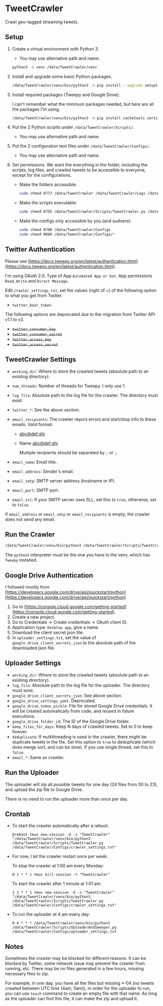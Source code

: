 # TweetCrawler

Crawl geo-tagged streaming tweets.

## Setup

1. Create a virtual environment with Python 3.
    - You may use alternative path and name.

    ```bash
    python3 -m venv /data/TweetCrawler/venv
    ```

2. Install and upgrade some basic Python packages.

    ```bash
    /data/TweetCrawler/venv/bin/python3 -m pip install --upgrade setuptools pip wheel
    ```

3. Install required packages (Tweepy and Google Drive).

    I can't remember what the minimum packages needed, but here are all the packages I'm using.

    ```bash
    /data/TweetCrawler/venv/bin/python3 -m pip install cachetools certifi charset-normalizer elevate google-api-core google-api-python-client google-auth google-auth-httplib2 google-auth-oauthlib googleapis-common-protos httplib2 idna oauthlib pkg_resources protobuf pyasn1 pyasn1-modules pyparsing requests requests-oauthlib rsa six tweepy uritemplate urllib3
    ```

4. Put the 2 Python scrpits under `/data/TweetCrawler/Scripts/`.
    - You may use alternative path and name.

5. Put the 2 configuration text files under `/data/TweetCrawler/Configs/`.
    - You may use alternative path and name.

6. Set permissions. We want the everything in the folder, including the scripts, log files, and crawled tweets to be accessible to everyone, except for the configurations.

    - Make the folders accessible:

        ```bash
        sudo chmod 0777 /data/TweetCrawler /data/TweetCrawler/Logs /data/TweetCrawler/Scripts /data/TweetCrawler/Tweets /data/TweetCrawler/venv
        ```

    - Make the scripts executable:

        ```bash
        sudo chmod 0755 /data/TweetCrawler/Scripts/TweetCrawler.py /data/TweetCrawler/Scripts/UploaderAndSweeper.py
        ```

    - Make the configs only accessible by you (and sudoers):

        ```bash
        sudo chmod 0700 /data/TweetCrawler/Configs
        sudo chmod 0600 /data/TweetCrawler/Configs/*
        ```

## Twitter Authentication

Please see [https://docs.tweepy.org/en/latest/authentication.html](https://docs.tweepy.org/en/latest/authentication.html).

I'm using OAuth 2.0. Type of App `Automated App or bot`. App permissions `Read`, `Write` and `Direct Message`.

Edit `crawler_settings.txt`, set the values (right of =) of the following option to what you get from Twitter.

- `twitter_bear_token`

The following options are deprecated due to the migration from Twitter API v1.1 to v2.

- ~~`twitter_consumer_key`~~
- ~~`twitter_consumer_secret`~~
- ~~`twitter_access_key`~~
- ~~`twitter_access_secret`~~

## TweetCrawler Settings

- `working_dir`: Where to store the crawled tweets (absolute path to an existing directory).
- `num_threads`: Number of threads for Tweepy. I only use 1.
- `log_file`: Absolute path to the log file for the crawler. The directory must exist.
- `twitter_*`: See the above section.
- `email_recipients`: The crawler repors errors and start/stop info to these emails. Valid format:

  - abc@def.ghi
  - Name <abc@def.ghi>

    Multiple recipients should be separated by `;` or `;`.
- `email_name`: Email title.
- `email_address`: Sender's email.
- `email_smtp`: SMTP server address (hostname or IP).
- `email_port`: SMTP port.
- `email_ssl`: If your SMTP server uses SLL, set this to `true`, otherwise, set to `false`.

If `email_address` or `email_smtp` or `email_recipients` is empty, the crawler does not send any email.

## Run the Crawler

```bash
/data/TweetCrawler/venv/bin/python3 /data/TweetCrawler/Scripts/TweetCrawler.py /data/TweetCrawler/Configs/crawler_settings.txt
```

The `python3` interpreter must be the one you have in the venv, which has `Tweepy` installed.

## Google Drive Authentication

I followed mostly from [https://developers.google.com/drive/api/quickstart/python](https://developers.google.com/drive/api/quickstart/python)

1. Go to [https://console.cloud.google.com/getting-started](https://console.cloud.google.com/getting-started).
2. Create a new project.
3. Go to Credentials &rarr; Create credentials &rarr; OAuth client ID.
4. Application type: `Desktop app`, give a name.
5. Download the client secret json file.
6. In `uploader_settings.txt`, set the value of `google_drive_client_secrets_json` to the absolute path of the downloaded json file.

## Uploader Settings

- `working_dir`: Where to store the crawled tweets (absolute path to an existing directory).
- `log_file`: Absolute path to the log file for the uploader. The directory must exist.
- `google_drive_client_secrets_json`: See above section.
- `google_drive_settings_yaml`: Deprecated.
- `google_drive_token_pickle`: File for stored Google Drive credentials. It will be created automatically from code, and reused in future executions.
- `google_drive_folder_id`: The ID of the Google Drive folder.
- `keep_files_for_days`: Keep N days of crawled tweets. Set to 0 to keep forever.
- `deduplicate`: If multithreading is used in the crawler, there might be duplicate tweets in the file. Set this option to `true` to deduplicate (which does merge sort, and can be slow). If you use single thread, set this to `false`.
- `email_*`: Same as crawler.

## Run the Uploader

The uploader will zip all possible tweets for one day (24 files from 00 to 23), and upload the zip file to Google Drive.

There is no need to run the uploader more than once per day.

## Crontab

- To start the crawler automatically after a reboot:

    ```text
    @reboot tmux new-session -d -s "TweetCrawler" "/data/TweetCrawler/venv/bin/python3 /data/TweetCrawler/Scripts/TweetCrawler.py /data/TweetCrawler/Configs/crawler_settings.txt"
    ```

- For now, I let the crawler restart once per week.

    To stop the crawler at 1:00 am every Monday:

    ```text
    0 1 * * 1 tmux kill-session -t "TweetCrawler"
    ```

    To start the crawler after 1 minute at 1:01 am:

    ```text
    1 1 * * 1 tmux new-session -d -s "TweetCrawler" "/data/TweetCrawler/venv/bin/python3 /data/TweetCrawler/Scripts/TweetCrawler.py /data/TweetCrawler/Configs/crawler_settings.txt"
    ```

- To run the uploader at 4 am every day:

    ```text
    0 4 * * * /data/TweetCrawler/venv/bin/python3 /data/TweetCrawler/Scripts/UploaderAndSweeper.py /data/TweetCrawler/Configs/uploader_settings.txt
    ```

## Notes

Sometimes the crawler may be blocked for different reasons. It can be blocked by Twitter, some network issue may prevent the crawler from running, etc. There may be no files generated in a few hours, missing necessary files to zip.

For example, in one day, you have all the files but missing *-04 (no tweets crawled between UTC time [4am, 5am)), in order for the uploader to run, you can use `touch` command to create an empty file with that name. As long as the uploader can find this file, it can make the zip and upload it.
